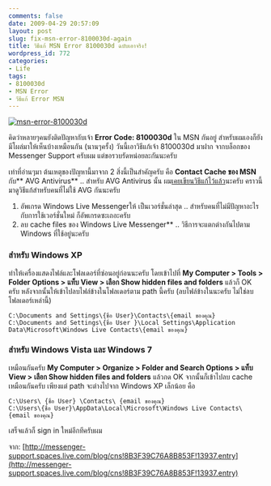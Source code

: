 ```yaml
---
comments: false
date: 2009-04-29 20:57:09
layout: post
slug: fix-msn-error-8100030d-again
title: วิธีแก้ MSN Error 8100030d ฉบับเอาจริง!
wordpress_id: 772
categories:
- Life
tags:
- 8100030d
- MSN Error
- วีธีแก้ Error MSN
---
```


[![msn-error-8100030d](http://www.armno.in.th/wp-content/uploads/2009/04/msnerror8100030d-thumb.gif)](http://www.armno.in.th/wp-content/uploads/2009/04/msnerror8100030d.gif)

คิดว่าหลายๆคนยังติดปัญหากับเจ้า **Error Code: 8100030d** ใน MSN กันอยู่ สำหรับผมเองก็ยังมีโผล่มาให้เห็นบ้างเหมือนกัน (นานๆครั้ง) วันนี้เอาวิธีแก้เจ้า 8100030d มาฝาก จากบล็อกของ Messenger Support ครับผม แต่ขอรวบรัดหน่อยละกันนะครับ

เท่าที่อ่านๆมา ต้นเหตุของปัญหานี้มาจาก 2 สิ่งนี้เป็นสำคัญครับ คือ **Contact Cache ของ MSN** กับ** AVG Antivirus** .. สำหรับ AVG Antivirus นั้น ผม[เคยเขียนวิธีแก้ไว้แล้ว](http://www.armno.in.th/20081220/error-8100030d-%e0%b9%83%e0%b8%99-windows-live-messenger-2009)นะครับ คราวนี้มาดูวิธีแก้สำหรับคนที่ไม่ใช้ AVG กันนะครับ

1. อัพเกรด Windows Live Messengerให้ เป็นเวอร์ชั่นล่าสุด .. สำหรับคนที่ไม่มีปัญหาอะไรกับการใช้เวอร์ชั่นใหม่ ก็อัพเกรดซะเถอะครับ
2. ลบ cache files ของ Windows Live Messenger** .. วิธีการจะแตกต่างกันไปตาม Windows ที่ใช้อยู่นะครับ

### สำหรับ Windows XP

ทำให้เครื่องแสดงไฟล์และโฟลเดอร์ที่ซ่อนอยู่ก่อนนะครับ โดยเข้าไปที่ **My Computer > Tools > Folder Options > แท็บ View > เลือก Show hidden files and folders** แล้วก็ OK ครับ หลังจากนั้นให้เข้าไปลบไฟล์ข้างในโฟลเดอร์ตาม path นี้ครับ (ลบไฟล์ข้างในนะครับ ไม่ใช่ลบโฟลเดอร์เหล่านี้)

    C:\Documents and Settings\{ชื่อ User}\Contacts\{email ของคุณ}
    C:\Documents and Settings\{ชื่อ User }\Local Settings\Application Data\Microsoft\Windows Live Contacts\{email ของคุณ}

### สำหรับ Windows Vista และ Windows 7

เหมือนกันครับ **My Computer > Organize > Folder and Search Options > แท็บ View > เลือก Show hidden files and folders** แล้วกด OK จากนั้นก็เข้าไปลบ cache เหมือนกันครับ เพียงแต่ path จะต่างไปจาก Windows XP เล็กน้อย คือ

    C:\Users\ {ชื่อ User} \Contacts\ {email ของคุณ}
    C:\Users\{ชื่อ User}\AppData\Local\Microsoft\Windows Live Contacts\{email ของคุณ}

เสร็จแล้วก็ sign in ใหม่อีกทีครับผม

จาก: [http://messenger-support.spaces.live.com/blog/cns!8B3F39C76A8B853F!13937.entry](http://messenger-support.spaces.live.com/blog/cns!8B3F39C76A8B853F!13937.entry)
